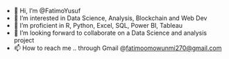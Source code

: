 - 👋 Hi, I’m @FatimoYusuf
- 👀 I’m interested in Data Science, Analysis, Blockchain and Web Dev
- 🌱 I’m proficient in R, Python, Excel, SQL, Power BI, Tableau
- 💞️ I’m looking forward to collaborate on a Data Science and analysis project
- 📫 How to reach me .. through Gmail @fatimoomowunmi270@gmail.com

<!---
FatimoYusuf/FatimoYusuf is a ✨ special ✨ repository because its `README.md` (this file) appears on your GitHub profile.
You can click the Preview link to take a look at your changes.
--->
